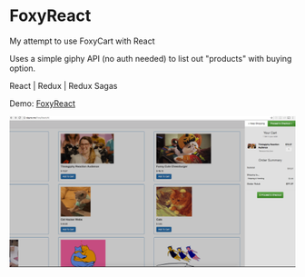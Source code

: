 # FoxyReact

My attempt to use FoxyCart with React

Uses a simple giphy API (no auth needed) to list out "products" with buying option.  

React | Redux | Redux Sagas

 Demo: [FoxyReact](http://dayne.me/FoxyReact)

<p align="center">
  <img src="images/foxyReact.png" />
</p>
